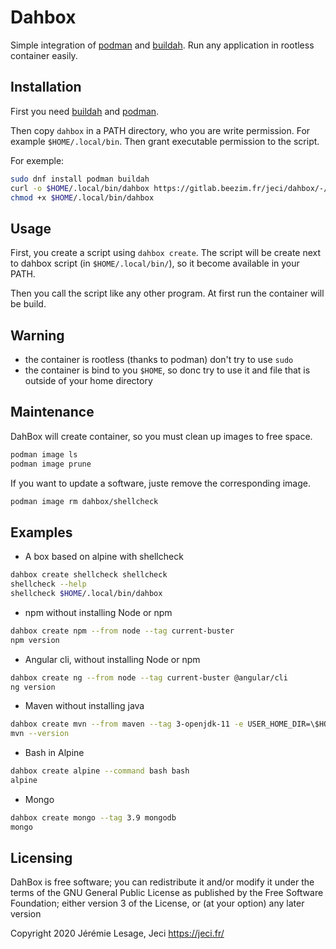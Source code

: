 # Dahbox

Simple integration of [podman](https://podman.io/) and [buildah](https://github.com/containers/buildah/). Run any application in rootless container easily.

## Installation

First you need [buildah](https://github.com/containers/buildah/blob/master/install.md) and [podman](https://podman.io/getting-started/installation#linux-distributions).

Then copy `dahbox` in a PATH directory, who you are write permission. For example `$HOME/.local/bin`. Then grant executable permission to the script.

For exemple:

``` bash
sudo dnf install podman buildah
curl -o $HOME/.local/bin/dahbox https://gitlab.beezim.fr/jeci/dahbox/-/raw/master/dahbox
chmod +x $HOME/.local/bin/dahbox
```

## Usage

First, you create a script using `dahbox create`. The script will be create next to dahbox script (in `$HOME/.local/bin/`), so it become available in your PATH.

Then you call the script like any other program. At first run the container will be build.

## Warning

* the container is rootless (thanks to podman) don't try to use `sudo`
* the container is bind to you `$HOME`, so donc try to use it and file that is outside of your home directory

## Maintenance

DahBox will create container, so you must clean up images to free space.

``` bash
podman image ls
podman image prune
```

If you want to update a software, juste remove the corresponding image.

``` bash
podman image rm dahbox/shellcheck
```

## Examples

* A box based on alpine with shellcheck

``` bash
dahbox create shellcheck shellcheck
shellcheck --help
shellcheck $HOME/.local/bin/dahbox
```

* npm without installing Node or npm

``` bash
dahbox create npm --from node --tag current-buster
npm version
```


* Angular cli, without installing Node or npm

``` bash
dahbox create ng --from node --tag current-buster @angular/cli
ng version
```

* Maven without installing java

``` bash
dahbox create mvn --from maven --tag 3-openjdk-11 -e USER_HOME_DIR=\$HOME/.m2 --command "mvn -Duser.home=\$HOME/.m2"
mvn --version
```

* Bash in Alpine

``` bash
dahbox create alpine --command bash bash
alpine
```

* Mongo

``` bash
dahbox create mongo --tag 3.9 mongodb
mongo
```

## Licensing

DahBox is free software; you can redistribute it and/or modify it under the terms of the GNU General Public License as published by the Free Software Foundation; either version 3 of the License, or (at your option) any later version

Copyright 2020 Jérémie Lesage, Jeci <https://jeci.fr/>

